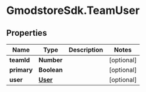 # GmodstoreSdk.TeamUser

## Properties

Name | Type | Description | Notes
------------ | ------------- | ------------- | -------------
**teamId** | **Number** |  | [optional] 
**primary** | **Boolean** |  | [optional] 
**user** | [**User**](User.md) |  | [optional] 


